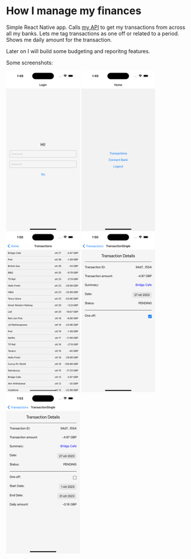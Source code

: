 # How I manage my finances

Simple React Native app. Calls [my API](https://github.com/marcopist/ecobud-server) to get my transactions from across all my banks. Lets me tag transactions as one off or related to a period. Shows me daily amount for the transaction.

Later on I will build some budgeting and reporitng features.

Some screenshots:

<img src="etc/screenshots/login.png" width=200>
<img src="etc/screenshots/home.png" width=200>
<img src="etc/screenshots/transactions.png" width=200>
<img src="etc/screenshots/singleTransaction.png" width=200>
<img src="etc/screenshots/singleTransactionNoOneOff.png" width=200>